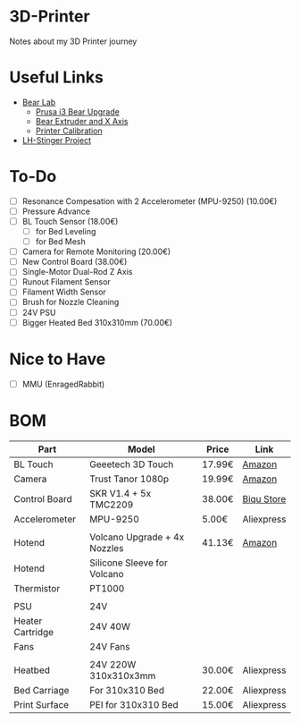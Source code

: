# 3D-Printer
Notes about my 3D Printer journey

# Useful Links
- [Bear Lab](https://guides.bear-lab.com/)
  - [Prusa i3 Bear Upgrade](https://github.com/gregsaun/prusa_i3_bear_upgrade)
  - [Bear Extruder and X Axis](https://github.com/gregsaun/bear_extruder_and_x_axis)
  - [Printer Calibration](https://guides.bear-lab.com/c/Printer_Calibration)
- [LH-Stinger Project](https://github.com/lhndo/LH-Stinger)

# To-Do
 - [ ] Resonance Compesation with 2 Accelerometer (MPU-9250) (10.00€)
 - [ ] Pressure Advance
 - [ ] BL Touch Sensor (18.00€)
   - [ ] for Bed Leveling
   - [ ] for Bed Mesh
 - [ ] Camera for Remote Monitoring (20.00€)
 - [ ] New Control Board (38.00€)
 - [ ] Single-Motor Dual-Rod Z Axis
 - [ ] Runout Filament Sensor
 - [ ] Filament Width Sensor
 - [ ] Brush for Nozzle Cleaning
 - [ ] 24V PSU
 - [ ] Bigger Heated Bed 310x310mm (70.00€)

# Nice to Have
 - [ ] MMU (EnragedRabbit)


# BOM
| Part | Model | Price | Link |
| ---- | ----- | ----- | ---- |
| BL Touch | Geeetech 3D Touch | 17.99€ | [Amazon](https://amzn.eu/d/eYLPaeV) |
| Camera | Trust Tanor 1080p | 19.99€ | [Amazon](https://amzn.eu/d/auxyUkP) |
| Control Board | SKR V1.4 + 5x TMC2209 | 38.00€ | [Biqu Store](https://biqu.equipment/products/bigtreetech-skr-v1-4-skr-v1-4-turbo-control-board-tmc2209-tmc2208-eeprom-v1-0-exp-mot-v1-0-3d-printer-parts-for-ender-3?variant=39564431294562) |
| Accelerometer | MPU-9250 | 5.00€ | Aliexpress |
| | | | |
| Hotend | Volcano Upgrade + 4x Nozzles | 41.13€ | [Amazon](https://amzn.eu/d/cslXWzX) |
| Hotend | Silicone Sleeve for Volcano | | |
| Thermistor | PT1000 | | |
| | | | |
| PSU | 24V | | |
| Heater Cartridge | 24V 40W | | |
| Fans | 24V Fans | | |
| | | | |
| Heatbed | 24V 220W 310x310x3mm | 30.00€ | Aliexpress |
| Bed Carriage | For 310x310 Bed | 22.00€ | Aliexpress |
| Print Surface | PEI for 310x310 Bed | 15.00€ | Aliexpress|
